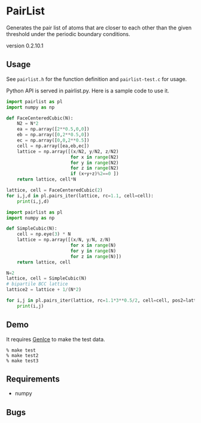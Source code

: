 # PairList
Generates the pair list of atoms that are closer to each other than the
given threshold under the periodic boundary conditions.

version 0.2.10.1

## Usage

See `pairlist.h` for the function definition and `pairlist-test.c` for usage.

Python API is served in pairlist.py. Here is a sample code to use it.

```python
import pairlist as pl
import numpy as np

def FaceCenteredCubic(N):
    N2 = N*2
    ea = np.array([2**0.5,0,0])
    eb = np.array([0,2**0.5,0])
    ec = np.array([0,0,2**0.5])
    cell = np.array([ea,eb,ec])
    lattice = np.array([(x/N2, y/N2, z/N2)
                        for x in range(N2)
                        for y in range(N2)
                        for z in range(N2)
                        if (x+y+z)%2==0 ])
    return lattice, cell*N

lattice, cell = FaceCenteredCubic(2)
for i,j,d in pl.pairs_iter(lattice, rc=1.1, cell=cell):
    print(i,j,d)

```

```python
import pairlist as pl
import numpy as np

def SimpleCubic(N):
    cell = np.eye(3) * N
    lattice = np.array([(x/N, y/N, z/N)
                        for x in range(N)
                        for y in range(N)
                        for z in range(N)])
    return lattice, cell

N=2
lattice, cell = SimpleCubic(N)
# bipartile BCC lattice
lattice2 = lattice + 1/(N*2)

for i,j in pl.pairs_iter(lattice, rc=1.1*3**0.5/2, cell=cell, pos2=lattice2, distance=False):
    print(i,j)
```

## Demo

It requires [GenIce](https://github.com/vitroid/GenIce) to make the test data.

```shell
% make test
% make test2
% make test3
```

## Requirements

* numpy

## Bugs

